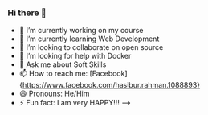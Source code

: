 ### Hi there 👋


- 🔭 I’m currently working on my course
- 🌱 I’m currently learning Web Development
- 👯 I’m looking to collaborate on open source
- 🤔 I’m looking for help with Docker
- 💬 Ask me about Soft Skills
- 📫 How to reach me: [Facebook]{https://www.facebook.com/hasibur.rahman.1088893}
- 😄 Pronouns: He/Him
- ⚡ Fun fact: I am very HAPPY!!!
-->
